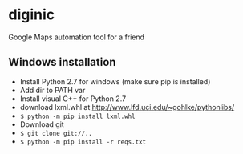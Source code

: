 # diginic
Google Maps automation tool for a friend

## Windows installation

* Install Python 2.7 for windows (make sure pip is installed)
* Add dir to PATH var
* Install visual C++ for Python 2.7
* download lxml.whl at http://www.lfd.uci.edu/~gohlke/pythonlibs/
* `$ python -m pip install lxml.whl`
* Download git
* `$ git clone git://..`
* `$ python -m pip install -r reqs.txt`
